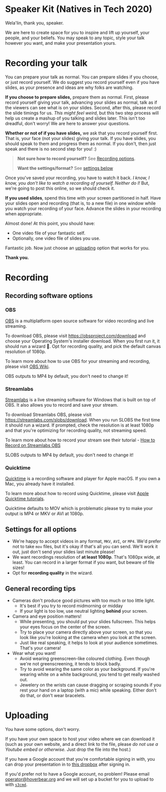 # Speaker Kit (Natives in Tech 2020)

Wela'lin, thank you, speaker.

We are here to create space for you to inspire and lift up yourself, your people, and your beliefs. You may speak to any topic, style your talk however you want, and make your presentation yours.

# Recording your talk

You can prepare your talk as normal. You can prepare slides if you choose, or just record yourself. We do suggest you record yourself even if you have slides, as your presence and ideas are why folks are watching.

**If you choose to prepare slides,** prepare them as normal. First, please record yourself giving your talk, advancing your slides as normal, talk as if the viewers can see what is on your slides. Second, after this, please record the slide timings for us. *This might feel weird*, but this two step process will help us create a mashup of you talking and slides later. This isn't too dreadful, don't worry! We are here to answer your questions. 

**Whether or not of if you have slides,** we ask that you record yourself first. That is, your face (not your slides) giving your talk. If you have slides, you should speak to them and progress them as normal. If you don't, then just speak and there is no second step for you! :)

> **Not sure how to record yourself?** See [Recording options](#recording).
>
> **Want the settings/format?** See [settings below](#settings-for-all-options)


Once you've saved your recording, you have to watch it back. *I know, I know, you don't like to watch a recording of yourself. Neither do I!* But, we're going to post this online, so we should check it. 

**If you used slides**, spend this time with your screen partitioned in half. Have your slides open and recording (that is, to a new file) in one window while you watch your recording of your face. Advance the slides in your recording when appropriate.

Almost done! At this point, you should have:

* One video file of your fantastic self.
* Optionally, one video file of slides you use.

Fantastic job. Now just choose an [uploading](#uploading) option that works for you.

**Thank you.**

# Recording

## Recording software options

### OBS

[OBS](https://obsproject.com/) is a multiplatform open source software for video recording and live streaming.

To download OBS, please visit https://obsproject.com/download and choose your Operating System's installer download. When you first run it, it should run a wizard 🧙. Opt for recording quality, and pick the default canvas resolution of 1080p.

To learn more about how to use OBS for your streaming and recording, please visit [OBS Wiki](https://obsproject.com/wiki/).

OBS outputs to MP4 by default, you don't need to change it!

### Streamlabs

[Streamlabs](https://streamlabs.com/) is a live streaming software for Windows that is built on top of OBS. It also allows you to record and save your stream. 

To download Streamlabs OBS, please visit https://streamlabs.com/slobs/download. When you run SLOBS the first time it should run a wizard. If prompted, check the resolution is at least 1080p and that you're optimizing for recording quality, not streaming speed.

To learn more about how to record your stream see their tutorial - [How to Record on Streamlabs OBS](https://blog.streamlabs.com/how-to-record-on-streamlabs-obs-best-settings-for-2020-62697e078ae)

SLOBS outputs to MP4 by default, you don't need to change it!

### Quicktime

[Quicktime](https://support.apple.com/quicktime) is a recording software and player for Apple macOS. If you own a Mac, you already have it installed.

To learn more about how to record using Quicktime, please visit [Apple Quicktime tutorials](https://support.apple.com/en-ca/guide/quicktime-player/welcome/mac).

Quicktime defaults to MOV which is problematic please try to make your output is MP4 or MKV or AVI at 1080p. 

## Settings for all options

* We're happy to accept videos in any format, `MKV`, `AVI`, or `MP4`. We'd prefer not to take `mov` files, but it's okay if that's all you can send. We'll work it out, just don't send your slides last minute please!
* We want recordings resolution of **at least 1080p**. That's 1080px wide, at least. You can record in a larger format if you want, but beware of file sizes!
* Opt for **recording quality** in the wizard.

## General recording tips

* Cameras don't produce good pictures with too much or too little light.
    + It's best if you try to record midmorning or midday
    + If your light is too low, use neutral lighting **behind** your screen.
* Camera and eye position matters!
    + While presenting, you should put your slides fullscreen. This helps your eyes focus on the center of the screen.
    + Try to place your camera directly above your screen, so that you look like you're looking at the camera when you look at the screen.
    + Just like real speaking, it helps to look at your audience sometimes. That's your camera!
* Wear what you want!
    + Avoid wearing greenscreen-like coloured clothing. Even though we're not greenscreening, it tends to block badly.
    + Try to avoid wearing the same color as your background. If you're wearing white on a white background, you tend to get really washed out.
    + Jewelery on the wrists can cause dragging or scraping sounds if you rest your hand on a laptop (with a mic) while speaking. Either don't do that, or don't wear bracelets.

# Uploading

You have some options, don't worry.

If you have your own space to host your video where we can download it (such as your own website, and a direct link to the file, please *do not use a Youtube embed or otherwise.* Just drop the file into the host.)

If you have a Google account that you're comfortable signing in with, you can drop your presentation in to [this dropbox](https://drive.google.com/drive/folders/1hrT3D_XS3mn22tS6lDhgLYw9Qe54-8zY?usp=sharing) after signing in.

If you'd prefer not to have a Google account, no problem! Please email [operator@hoverbear.org](mailto:operator@hoverbear.org) and we will set up a bucket for you to upload to with [`s3cmd`](https://github.com/s3tools/s3cmd).